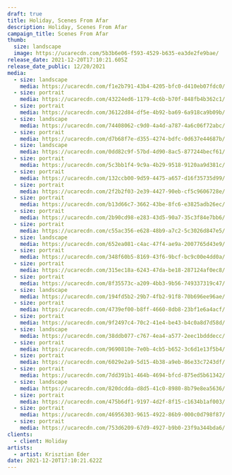 ```yaml
---
draft: true
title: Holiday, Scenes From Afar
description: Holiday, Scenes From Afar
campaign_title: Scenes From Afar
thumb:
  size: landscape
  image: https://ucarecdn.com/5b3b6e06-f593-4529-b635-ea3de2fe9bae/
release_date: 2021-12-20T17:10:21.605Z
release_date_public: 12/20/2021
media:
  - size: landscape
    media: https://ucarecdn.com/f1e2b791-43b4-4205-bfc0-d410eb07fdc0/
  - size: portrait
    media: https://ucarecdn.com/43224ed6-1179-4c6b-b70f-848fb4b362c1/
  - size: portrait
    media: https://ucarecdn.com/36122d84-df5e-4b92-ba69-6a918ca9b09b/
  - size: landscape
    media: https://ucarecdn.com/74408062-c9d0-4a4d-a787-4a6c06f72abc/
  - size: portrait
    media: https://ucarecdn.com/d7b68f7e-d355-4274-bdfc-0d637e44687b/
  - size: landscape
    media: https://ucarecdn.com/0dd82c9f-57bd-4d90-8ac5-877244becf61/
  - size: portrait
    media: https://ucarecdn.com/5c3bb1f4-9c9a-4b29-9518-9120aa9d381c/
  - size: portrait
    media: https://ucarecdn.com/132ccb00-9d59-4475-a657-d16f35735d99/
  - size: portrait
    media: https://ucarecdn.com/2f2b2f03-2e39-4427-90eb-cf5c9606728e/
  - size: portrait
    media: https://ucarecdn.com/b13d66c7-3662-43be-8fc6-e3825adb26ec/
  - size: portrait
    media: https://ucarecdn.com/2b90cd98-e283-43d5-90a7-35c3f84e7bb6/
  - size: portrait
    media: https://ucarecdn.com/c55ac356-e628-48b9-a7c2-5c3026d847e5/
  - size: landscape
    media: https://ucarecdn.com/652ea081-c4ac-47f4-ae9a-2007765d43e9/
  - size: portrait
    media: https://ucarecdn.com/348f60b5-8169-43f6-9bcf-bc9c00e4dd0a/
  - size: portrait
    media: https://ucarecdn.com/315ec18a-6243-47da-be18-287124af0ec8/
  - size: portrait
    media: https://ucarecdn.com/8f35573c-a209-4bb3-9b56-749337319c47/
  - size: landscape
    media: https://ucarecdn.com/194fd5b2-29b7-4fb2-91f8-70b696ee96ae/
  - size: portrait
    media: https://ucarecdn.com/4739ef00-b8ff-4660-8db8-23bf1e6a4acf/
  - size: portrait
    media: https://ucarecdn.com/9f2497c4-70c2-41e4-be43-b4c0a8d7d58d/
  - size: landscape
    media: https://ucarecdn.com/38ddb077-c767-4ea4-a577-2eec1bdddecc/
  - size: portrait
    media: https://ucarecdn.com/9690810e-7e0b-4cb5-b652-3c6d1e13f5b4/
  - size: portrait
    media: https://ucarecdn.com/6029e2a9-5d15-4b38-a9eb-86e33c7243df/
  - size: portrait
    media: https://ucarecdn.com/7dd391b1-464b-4694-bfcd-875ed5b61342/
  - size: landscape
    media: https://ucarecdn.com/820dcdda-d8d5-41c0-8980-8b79e8ea5636/
  - size: portrait
    media: https://ucarecdn.com/475b6df1-9197-4d2f-8f15-c1634b1af003/
  - size: portrait
    media: https://ucarecdn.com/46956303-9615-4922-86b9-000c0d798f87/
  - size: portrait
    media: https://ucarecdn.com/753d6209-67d9-4927-b9b0-23f9a344bda6/
clients:
  - client: Holiday
artists:
  - artist: Krisztian Eder
date: 2021-12-20T17:10:21.622Z
---
```

